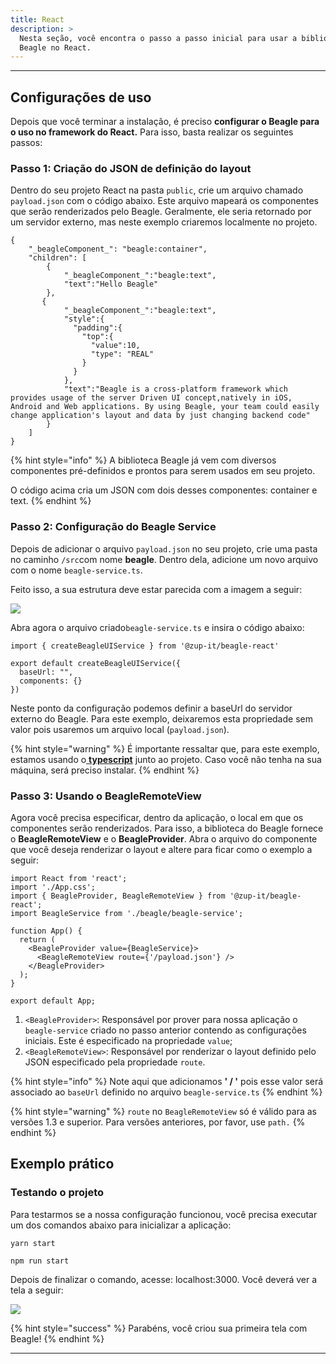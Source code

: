 ```yaml
---
title: React
description: >
  Nesta seção, você encontra o passo a passo inicial para usar a biblioteca
  Beagle no React.
---
```


---

## **Configurações de uso** 

Depois que você terminar a instalação, é preciso **configurar o Beagle para o uso no framework do React.** Para isso, basta realizar os seguintes passos:

### Passo 1: Criação do JSON de definição do layout

Dentro do seu projeto React na pasta `public`,  crie um arquivo chamado `payload.json` com o código abaixo. Este arquivo mapeará os componentes que serão renderizados pelo Beagle. Geralmente, ele seria retornado por um servidor externo, mas neste exemplo criaremos localmente no projeto.

```text
{
    "_beagleComponent_": "beagle:container",
    "children": [
        {
            "_beagleComponent_":"beagle:text",
            "text":"Hello Beagle"
        },
       {
            "_beagleComponent_":"beagle:text",
            "style":{
              "padding":{
                "top":{
                  "value":10,
                  "type": "REAL"
                }
              }
            },
            "text":"Beagle is a cross-platform framework which provides usage of the server Driven UI concept,natively in iOS, Android and Web applications. By using Beagle, your team could easily change application's layout and data by just changing backend code"
        }
    ]
}
```

{% hint style="info" %}
A biblioteca Beagle já vem com diversos componentes pré-definidos e prontos para serem usados em seu projeto.

O código acima cria um JSON com dois desses componentes: container e text.
{% endhint %}

### Passo 2: Configuração do Beagle Service

Depois de adicionar o arquivo `payload.json` no seu projeto, crie uma pasta no caminho `/src`com nome **beagle**. Dentro dela, adicione um novo arquivo com o nome `beagle-service.ts`. 

Feito isso, a sua estrutura deve estar parecida com a imagem a seguir:

![](../../../.gitbook/assets/image%20%2863%29.png)

Abra agora o arquivo criado`beagle-service.ts` e insira o código abaixo:

```text
import { createBeagleUIService } from '@zup-it/beagle-react'

export default createBeagleUIService({
  baseUrl: "",
  components: {}
})
```

Neste ponto da configuração podemos definir a baseUrl do servidor externo do Beagle. Para este exemplo, deixaremos esta propriedade sem valor pois usaremos um arquivo local \(`payload.json`\).

{% hint style="warning" %}
É importante ressaltar que, para este exemplo, estamos usando o[ **typescript**](https://www.typescriptlang.org/) junto ao projeto. Caso você não tenha na sua máquina, será preciso instalar.
{% endhint %}

### Passo 3: Usando o BeagleRemoteView

Agora você precisa especificar, dentro da aplicação, o local em que os componentes serão renderizados. Para isso, a biblioteca do Beagle fornece o **BeagleRemoteView** e o **BeagleProvider**. Abra o arquivo do componente que você deseja renderizar o layout e altere para ficar como o exemplo a seguir:

```text
import React from 'react';
import './App.css';
import { BeagleProvider, BeagleRemoteView } from '@zup-it/beagle-react';
import BeagleService from './beagle/beagle-service';

function App() {
  return (
    <BeagleProvider value={BeagleService}>
      <BeagleRemoteView route={'/payload.json'} />
    </BeagleProvider>
  );
}

export default App;
```

1. `<BeagleProvider>`: Responsável por prover para nossa aplicação o `beagle-service`  criado no passo anterior contendo as configurações iniciais. Este é especificado na propriedade `value`;
2. `<BeagleRemoteView>`: Responsável por renderizar o layout definido pelo JSON especificado pela propriedade `route`.

{% hint style="info" %}
Note aqui que adicionamos **' / '** pois esse valor será associado ao `baseUrl` definido no arquivo `beagle-service.ts`
{% endhint %}

{% hint style="warning" %}
`route` no `BeagleRemoteView` só é válido para as versões 1.3 e superior. Para versões anteriores, por favor, use `path.`
{% endhint %}

## Exemplo prático

### Testando o projeto

Para testarmos se a nossa configuração funcionou, você precisa executar um dos comandos abaixo para inicializar a aplicação: 

```text
yarn start
```

```text
npm run start
```

Depois de finalizar o comando, acesse: localhost:3000. Você deverá ver a tela a seguir:

![](../../../.gitbook/assets/image%20%2895%29.png)

{% hint style="success" %}
Parabéns, você criou sua primeira tela com Beagle!
{% endhint %}

---
